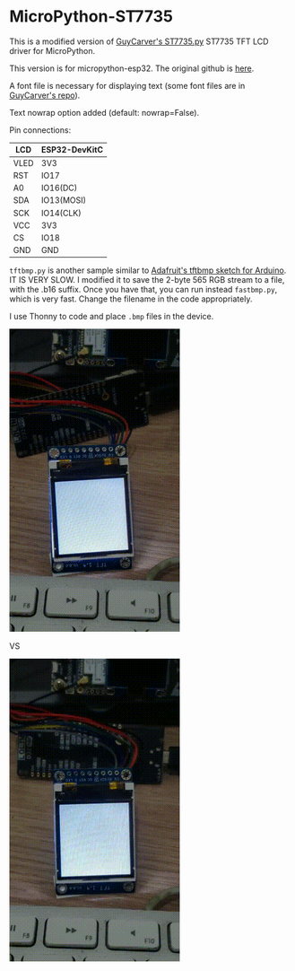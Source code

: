 # MicroPython-ST7735

This is a modified version of [GuyCarver's ST7735.py](https://github.com/GuyCarver/MicroPython/blob/master/lib/ST7735.py) ST7735 TFT LCD driver for MicroPython.

This version is for micropython-esp32. The original github is [here](https://github.com/boochow/MicroPython-ST7735/blob/master/ST7735.py).

A font file is necessary for displaying text (some font files are in [GuyCarver's repo](https://github.com/GuyCarver/MicroPython/tree/master/lib)).

Text nowrap option added (default: nowrap=False).

Pin connections:

LCD |ESP32-DevKitC
----|----
VLED|3V3
RST |IO17
A0  |IO16(DC)
SDA |IO13(MOSI)
SCK |IO14(CLK)
VCC |3V3
CS  |IO18
GND |GND

`tftbmp.py` is another sample similar to [Adafruit's tftbmp sketch for Arduino](https://github.com/adafruit/Adafruit-ST7735-Library/blob/master/examples/spitftbitmap/spitftbitmap.ino). IT IS VERY SLOW. I modified it to save the 2-byte 565 RGB stream to a file, with the .b16 suffix. Once you have that, you can run instead `fastbmp.py`, which is very fast. Change the filename in the code appropriately.

I use Thonny to code and place `.bmp` files in the device.

![slow](slowbmp.gif)

VS

![fast](fastbmp.gif)